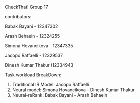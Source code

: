 CheckThat! Group 17

contributors:

Babak Bayani - 12347302

Arash Behaein - 12324255

Simona Hovancikova - 12347335

Jacopo Raffaelli - 12329537

Dinesh Kumar Thakur (12334943

Task workload BreakDown:
 
1. Traditional IR Model: Jacopo Raffaelli
2. Neural model: Simona Hovancikova - Dinesh Kumar Thakur
3. Neural-reRank: Babak Bayani - Arash Behaein
  
